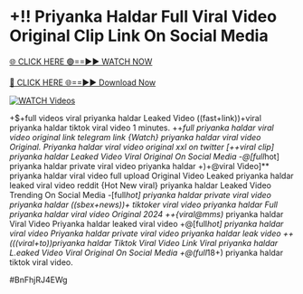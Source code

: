 # +!! Priyanka Haldar Full Viral Video Original Clip Link On Social Media


[🌐 CLICK HERE 🟢==►► WATCH NOW](https://cutt.ly/te57wshS)

[🔴 CLICK HERE 🌐==►► Download Now](https://cutt.ly/te57wshS)

[![WATCH Videos](https://i.imgur.com/dJHk4Zq.gif)](https://cutt.ly/te57wshS)





























+$+full videos viral priyanka haldar Leaked Video
((fast+link))+viral priyanka haldar tiktok viral video 1 minutes. ++*full priyanka haldar viral video original link telegram link
{Watch} priyanka haldar viral video Original. Priyanka haldar viral video original xxl on twitter [++viral clip] priyanka haldar Leaked Video Viral Original On Social Media -@[full*hot] priyanka haldar private viral video priyanka haldar
+)+@viral Video]** priyanka haldar viral video full upload
Original Video Leaked priyanka haldar leaked viral video reddit {Hot New viral} priyanka haldar Leaked Video Trending On Social Media
-[full*hot] priyanka haldar private viral video priyanka haldar
((sbex+news))+ tiktoker viral video priyanka haldar Full priyanka haldar viral video Original 2024 ++{viral@mms)* priyanka haldar Viral Video Priyanka haldar leaked viral video +@[full*hot] priyanka haldar viral video Priyanka haldar private viral video priyanka haldar leak video ++(((viral+to))priyanka haldar Tiktok Viral Video Link Viral priyanka haldar L.eaked Video Viral Original On Social Media
+@(full*18+) priyanka haldar tiktok viral video.


#BnFhjRJ4EWg
